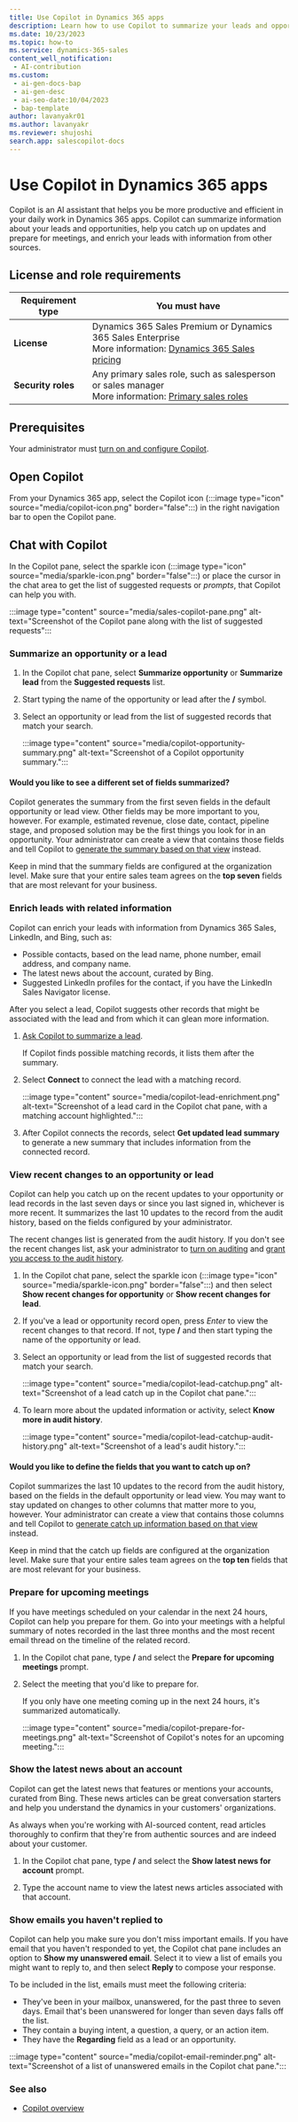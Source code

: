 ```yaml
---
title: Use Copilot in Dynamics 365 apps
description: Learn how to use Copilot to summarize your leads and opportunities records, catch up on updates, prepare for meetings, and enrich your leads with data from different sources.
ms.date: 10/23/2023
ms.topic: how-to
ms.service: dynamics-365-sales
content_well_notification:
 - AI-contribution
ms.custom:
 - ai-gen-docs-bap
 - ai-gen-desc
 - ai-seo-date:10/04/2023
 - bap-template
author: lavanyakr01
ms.author: lavanyakr
ms.reviewer: shujoshi
search.app: salescopilot-docs
---
```


# Use Copilot in Dynamics 365 apps

Copilot is an AI assistant that helps you be more productive and efficient in your daily work in Dynamics 365 apps. Copilot can summarize information about your leads and opportunities, help you catch up on updates and prepare for meetings, and enrich your leads with information from other sources.

## License and role requirements

| Requirement type | You must have |  
|-----------------------|---------|
| **License** | Dynamics 365 Sales Premium or Dynamics 365 Sales Enterprise <br>More information: [Dynamics 365 Sales pricing](https://dynamics.microsoft.com/sales/pricing/) |
| **Security roles** | Any primary sales role, such as salesperson or sales manager<br>  More information: [Primary sales roles](security-roles-for-sales.md#primary-sales-roles)|

## Prerequisites

Your administrator must [turn on and configure Copilot](enable-setup-copilot.md).

## Open Copilot

From your Dynamics 365 app, select the Copilot icon (:::image type="icon" source="media/copilot-icon.png" border="false":::) in the right navigation bar to open the Copilot pane.

## Chat with Copilot

In the Copilot pane, select the sparkle icon (:::image type="icon" source="media/sparkle-icon.png" border="false":::) or place the cursor in the chat area to get the list of suggested requests or *prompts*, that Copilot can help you with. 

:::image type="content" source="media/sales-copilot-pane.png" alt-text="Screenshot of the Copilot pane along with the list of suggested requests":::

### Summarize an opportunity or a lead

1. In the Copilot chat pane, select **Summarize opportunity** or **Summarize lead** from the **Suggested requests** list.

1. Start typing the name of the opportunity or lead after the **/** symbol.

1. Select an opportunity or lead from the list of suggested records that match your search.

    :::image type="content" source="media/copilot-opportunity-summary.png" alt-text="Screenshot of a Copilot opportunity summary.":::

#### Would you like to see a different set of fields summarized?

Copilot generates the summary from the first seven fields in the default opportunity or lead view. Other fields may be more important to you, however. For example, estimated revenue, close date, contact, pipeline stage, and proposed solution may be the first things you look for in an opportunity. Your administrator can create a view that contains those fields and tell Copilot to [generate the summary based on that view](./enable-setup-copilot.md#configure-record-summary-fields) instead.

Keep in mind that the summary fields are configured at the organization level. Make sure that your entire sales team agrees on the **top seven** fields that are most relevant for your business.

### Enrich leads with related information

Copilot can enrich your leads with information from Dynamics 365 Sales, LinkedIn, and Bing, such as:

- Possible contacts, based on the lead name, phone number, email address, and company name.
- The latest news about the account, curated by Bing.
- Suggested LinkedIn profiles for the contact, if you have the LinkedIn Sales Navigator license.

After you select a lead, Copilot suggests other records that might be associated with the lead and from which it can glean more information.

1. [Ask Copilot to summarize a lead](#summarize-an-opportunity-or-a-lead).

    If Copilot finds possible matching records, it lists them after the summary.

1. Select **Connect** to connect the lead with a matching record.

    :::image type="content" source="media/copilot-lead-enrichment.png" alt-text="Screenshot of a lead card in the Copilot chat pane, with a matching account highlighted.":::

1. After Copilot connects the records, select **Get updated lead summary** to generate a new summary that includes information from the connected record.

### View recent changes to an opportunity or lead

Copilot can help you catch up on the recent updates to your opportunity or lead records in the last seven days or since you last signed in, whichever is more recent. It summarizes the last 10 updates to the record from the audit history, based on the fields configured by your administrator.

The recent changes list is generated from the audit history. If you don't see the recent changes list, ask your administrator to [turn on auditing](enable-setup-copilot.md#enable-or-disable-copilot-features-in-dynamics-365-apps) and [grant you access to the audit history](enable-setup-copilot.md#grant-audit-access-to-your-sellers).

1. In the Copilot chat pane, select the sparkle icon (:::image type="icon" source="media/sparkle-icon.png" border="false":::) and then select **Show recent changes for opportunity** or **Show recent changes for lead**.

1. If you've a lead or opportunity record open, press *Enter* to view the recent changes to that record. If not, type **/** and then start typing the name of the opportunity or lead.

1. Select an opportunity or lead from the list of suggested records that match your search.

    :::image type="content" source="media/copilot-lead-catchup.png" alt-text="Screenshot of a lead catch up in the Copilot chat pane.":::

1. To learn more about the updated information or activity, select **Know more in audit history**.

    :::image type="content" source="media/copilot-lead-catchup-audit-history.png" alt-text="Screenshot of a lead's audit history.":::

#### Would you like to define the fields that you want to catch up on?

Copilot summarizes the last 10 updates to the record from the audit history, based on the fields in the default opportunity or lead view. You may want to stay updated on changes to other columns that matter more to you, however. Your administrator can create a view that contains those columns and tell Copilot to [generate catch up information based on that view](./enable-setup-copilot.md#configure-record-catch-up-fields) instead.

Keep in mind that the catch up fields are configured at the organization level. Make sure that your entire sales team agrees on the **top ten** fields that are most relevant for your business.

### Prepare for upcoming meetings

If you have meetings scheduled on your calendar in the next 24 hours, Copilot can help you prepare for them. Go into your meetings with a helpful summary of notes recorded in the last three months and the most recent email thread on the timeline of the related record.

1. In the Copilot chat pane, type **/** and select the **Prepare for upcoming meetings** prompt.

1. Select the meeting that you'd like to prepare for.

    If you only have one meeting coming up in the next 24 hours, it's summarized automatically.

    :::image type="content" source="media/copilot-prepare-for-meetings.png" alt-text="Screenshot of Copilot's notes for an upcoming meeting.":::

### Show the latest news about an account

Copilot can get the latest news that features or mentions your accounts, curated from Bing. These news articles can be great conversation starters and help you understand the dynamics in your customers' organizations.

As always when you're working with AI-sourced content, read articles thoroughly to confirm that they're from authentic sources and are indeed about your customer.

1. In the Copilot chat pane, type **/** and select the **Show latest news for account** prompt.
  
1. Type the account name to view the latest news articles associated with that account. 


### Show emails you haven't replied to

Copilot can help you make sure you don't miss important emails. If you have email that you haven't responded to yet, the Copilot chat pane includes an option to **Show my unanswered email**. Select it to view a list of emails you might want to reply to, and then select **Reply** to compose your response.

To be included in the list, emails must meet the following criteria:

- They've been in your mailbox, unanswered, for the past three to seven days. Email that's been unanswered for longer than seven days falls off the list.
- They contain a buying intent, a question, a query, or an action item.
- They have the **Regarding** field as a lead or an opportunity.

:::image type="content" source="media/copilot-email-reminder.png" alt-text="Screenshot of a list of unanswered emails in the Copilot chat pane.":::

### See also

- [Copilot overview](copilot-overview.md)

